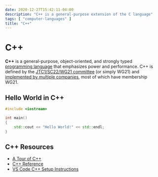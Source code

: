 ```yaml
---
date: 2020-12-27T15:42:11-04:00
description: "C++ is a general-purpose extension of the C language"
tags: [ "computer-languages" ]
title: "C++"
---
```


# C++

**C++** is a general-purpose, object-oriented, and strongly typed [programming language](computer-languages.md) that emphasizes power and performance. C++ is defined by the [JTC1/SC22/WG21 committee](http://www.open-std.org/jtc1/sc22/wg21/) (or simply WG21) and [implemented by multiple companies](https://en.cppreference.com/w/cpp/compiler_support), most of which have membership WG21.

## Hello World in C++

```cpp
#include <iostream>

int main()
{
    std::cout << "Hello World!" << std::endl;
}
```

## C++ Resources

* [A Tour of C++](https://isocpp.org/tour)
* [C++ Reference](https://en.cppreference.com/w/)
* [VS Code C++ Setup Instructions](https://code.visualstudio.com/docs/languages/cpp)
